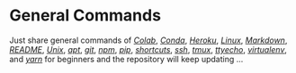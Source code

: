 # General Commands

Just share general commands of [*Colab*](colab.md), [*Conda*](conda.md), [*Heroku*](heroku.md), [*Linux*](linux.md), [*Markdown*](markdown.md), [*README*](README.md), [*Unix*](unix.md), [*apt*](apt.md), [*git*](git.md), [*npm*](npm.md), [*pip*](pip.md), [*shortcuts*](shortcuts.md), [*ssh*](ssh.md), [*tmux*](tmux.md), [*ttyecho*](ttyecho.md), [*virtualenv*](virtualenv.md), and [*yarn*](yarn.md) for beginners and the repository will keep updating ...

